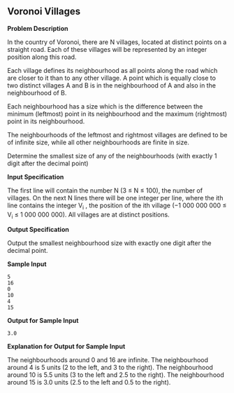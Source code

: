 ## Voronoi Villages

**Problem Description**

In the country of Voronoi, there are N villages, located at distinct points on a straight road. Each
of these villages will be represented by an integer position along this road.

Each village defines its neighbourhood as all points along the road which are closer to it than
to any other village. A point which is equally close to two distinct villages A and B is in the
neighbourhood of A and also in the neighbourhood of B.

Each neighbourhood has a size which is the difference between the minimum (leftmost) point in
its neighbourhood and the maximum (rightmost) point in its neighbourhood.

The neighbourhoods of the leftmost and rightmost villages are defined to be of infinite size, while
all other neighbourhoods are finite in size.

Determine the smallest size of any of the neighbourhoods (with exactly 1 digit after the decimal
point)


**Input Specification**

The first line will contain the number N (3 ≤ N ≤ 100), the number of villages. On the next N
lines there will be one integer per line, where the ith line contains the integer V<sub>i</sub>
, the position of the ith village (−1 000 000 000 ≤ V<sub>i</sub> ≤ 1 000 000 000). All villages are at distinct positions.

**Output Specification**

Output the smallest neighbourhood size with exactly one digit after the decimal point.

**Sample Input**
```
5
16
0
10
4
15
```
**Output for Sample Input**
```
3.0
```

**Explanation for Output for Sample Input**

The neighbourhoods around 0 and 16 are infinite. The neighbourhood around 4 is 5 units (2 to
the left, and 3 to the right). The neighbourhood around 10 is 5.5 units (3 to the left and 2.5 to the
right). The neighbourhood around 15 is 3.0 units (2.5 to the left and 0.5 to the right).